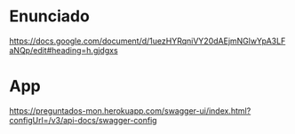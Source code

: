 # Enunciado
https://docs.google.com/document/d/1uezHYRqniVY20dAEjmNGlwYpA3LFaNQp/edit#heading=h.gjdgxs

# App
https://preguntados-mon.herokuapp.com/swagger-ui/index.html?configUrl=/v3/api-docs/swagger-config
